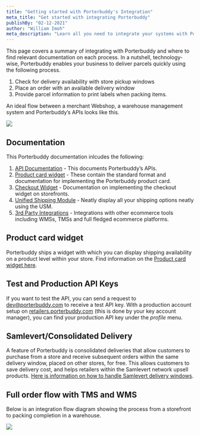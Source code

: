 ```yaml
---
title: "Getting started with Porterbuddy's Integration"
meta_title: "Get started with integrating Porterbuddy"
publishBy: "02-12-2021"
author: "William Imoh"
meta_description: "Learn all you need to integrate your systems with Porterbuddy"
---
```


This page covers a summary of integrating with Porterbuddy and where to find relevant documentation on each process.
In a nutshell, technology-wise, Porterbuddy enables your business to deliver parcels quickly using the following process.

1. Check for delivery availability with store pickup windows
2. Place an order with an available delivery window
3. Provide parcel information to print labels when packing items.

An ideal flow between a merchant Webshop, a warehouse management system and Porterbuddy’s APIs looks like this.

![](https://lh5.googleusercontent.com/E9lNV0Z3srN_CLiZTnPvoLVXQkIgE6i7CNGT2lo4dcHcfved0220XdbxZ7--O2p2UWaseD6Gm3dwCdO2lUbPMpsn_5GbdgAsyXQZPJNCw_ZP427fpe349qjNiDVlH8HozzyQ0vcW)

## Documentation

This Porterbuddy documentation inlcudes the following:

1. [API Documentation](/api-reference/) - This documents Porterbuddy’s APIs.
2. [Product card widget](/product-card-widget/) - These contain the standard format and documentation for implementing the Porterbuddy product card.
3. [Checkout Widget](/checkout-widget/) - Documentation on implementing the checkout widget on storefronts.
4. [Unified Shipping Module](/usm/) - Neatly display all your shipping options neatly using the USM.
5. [3rd Party Integrations](/integrations/) - Integrations with other ecommerce tools including WMSs, TMSs and full fledged ecommerce platforms.

## Product card widget

Porterbuddy ships a widget with which you can display shipping availability on a product level within your store. Find information on the [Product card widget here](/product-card-widget/).

## Test and Production API Keys

If you want to test the API, you can send a request to dev@porterbuddy.com to receive a test API key. With a production account setup on [retailers.porterbuddy.com](https://retailers.porterbuddy.com) (this is done by your key account manager), you can find your production API key under the _profile_ menu.

## Samlevert/Consolidated Delivery

A feature of Porterbuddy is consolidated deliveries that allow customers to purchase from a store and receive subsequent orders within the same delivery window, placed on other stores, for free. This allows customers to save delivery cost, and helps retailers within the Samlevert network upsell products.
[Here is information on how to handle Samlevert delivery windows](/guides/samlevert-introduction/).

## Full order flow with TMS and WMS

Below is an integration flow diagram showing the process from a storefront to packing completion in a warehouse.

![](https://lh5.googleusercontent.com/4yXW_hxBmEs3ka_w_cu7tifuvkfgoLxbXPP6VzJ0Bouh6vMNRYQ39kqDbMoa2teEyf1fNhFw_9DeiUN-TbZcIx-tHg1hDIg3YufQByIf3WnPHgiixph_JlPid9mxwhSnxx9khWrU)
